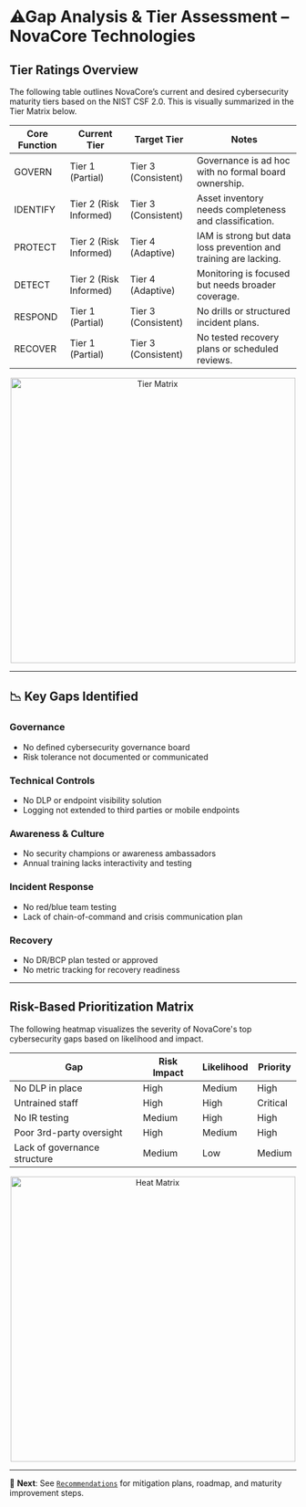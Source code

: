 # ⚠Gap Analysis & Tier Assessment – NovaCore Technologies

## Tier Ratings Overview

The following table outlines NovaCore’s current and desired cybersecurity maturity tiers based on the NIST CSF 2.0. This is visually summarized in the Tier Matrix below.

| Core Function | Current Tier | Target Tier | Notes |
|---------------|--------------|-------------|-------|
| GOVERN        | Tier 1 (Partial) | Tier 3 (Consistent) | Governance is ad hoc with no formal board ownership. |
| IDENTIFY      | Tier 2 (Risk Informed) | Tier 3 (Consistent) | Asset inventory needs completeness and classification. |
| PROTECT       | Tier 2 (Risk Informed) | Tier 4 (Adaptive) | IAM is strong but data loss prevention and training are lacking. |
| DETECT        | Tier 2 (Risk Informed) | Tier 4 (Adaptive) | Monitoring is focused but needs broader coverage. |
| RESPOND       | Tier 1 (Partial) | Tier 3 (Consistent) | No drills or structured incident plans. |
| RECOVER       | Tier 1 (Partial) | Tier 3 (Consistent) | No tested recovery plans or scheduled reviews. |

<div align="center">
<img alt="Tier Matrix" src="https://github.com/user-attachments/assets/bb7fdf41-de4f-40c1-bc61-4cd336ebfbf2" width="500">
</div>

---

## 📉 Key Gaps Identified

### Governance
- No defined cybersecurity governance board
- Risk tolerance not documented or communicated

### Technical Controls
- No DLP or endpoint visibility solution
- Logging not extended to third parties or mobile endpoints

### Awareness & Culture
- No security champions or awareness ambassadors
- Annual training lacks interactivity and testing

### Incident Response
- No red/blue team testing
- Lack of chain-of-command and crisis communication plan

### Recovery
- No DR/BCP plan tested or approved
- No metric tracking for recovery readiness

---

## Risk-Based Prioritization Matrix

The following heatmap visualizes the severity of NovaCore's top cybersecurity gaps based on likelihood and impact.

| Gap | Risk Impact | Likelihood | Priority |
|-----|-------------|------------|----------|
| No DLP in place | High | Medium | High |
| Untrained staff | High | High | Critical |
| No IR testing | Medium | High | High |
| Poor 3rd-party oversight | High | Medium | High |
| Lack of governance structure | Medium | Low | Medium |

<div align="center">
<img alt="Heat Matrix" src="https://github.com/user-attachments/assets/f1f3f57d-5c75-42c9-8446-3a23029545d9" width="500">
</div>

---

📌 **Next**: See [`Recommendations`](./Recommendations.md) for mitigation plans, roadmap, and maturity improvement steps.

